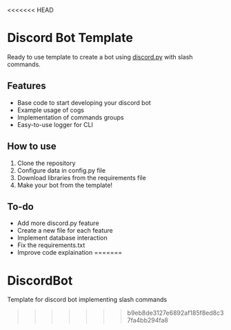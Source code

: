 <<<<<<< HEAD
# Discord Bot Template

Ready to use template to create a bot using [discord.py](https://github.com/Rapptz/discord.py) with slash commands.

## Features
- Base code to start developing your discord bot
- Example usage of cogs
- Implementation of commands groups
- Easy-to-use logger for CLI

## How to use
1. Clone the repository
2. Configure data in config.py file
3. Download libraries from the requirements file
4. Make your bot from the template!

## To-do
- Add more discord.py feature
- Create a new file for each feature
- Implement database interaction
- Fix the requirements.txt
- Improve code explaination
=======
# DiscordBot
Template for discord bot implementing slash commands
>>>>>>> b9eb8de3127e6892af185f8ed8c37fa4bb294fa8
